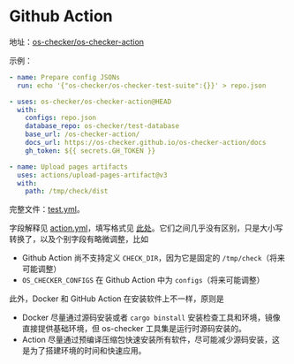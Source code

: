 # Github Action

地址：[os-checker/os-checker-action](https://github.com/os-checker/os-checker-action)

示例：

```yaml
- name: Prepare config JSONs
  run: echo '{"os-checker/os-checker-test-suite":{}}' > repo.json

- uses: os-checker/os-checker-action@HEAD
  with:
    configs: repo.json
    database_repo: os-checker/test-database
    base_url: /os-checker-action/
    docs_url: https://os-checker.github.io/os-checker-action/docs
    gh_token: ${{ secrets.GH_TOKEN }}

- name: Upload pages artifacts
  uses: actions/upload-pages-artifact@v3
  with:
    path: /tmp/check/dist
```

完整文件：[test.yml](https://github.com/os-checker/os-checker-action/blob/main/.github/workflows/test.yml)。

字段解释见 [action.yml](https://github.com/os-checker/os-checker-action/blob/main/action.yml)，填写格式见
[此处](./docker.html#--env-file)。它们之间几乎没有区别，只是大小写转换了，以及个别字段有略微调整，比如

* Github Action 尚不支持定义 `CHECK_DIR`，因为它是固定的 `/tmp/check`（将来可能调整）
* `OS_CHECKER_CONFIGS` 在 Github Action 中为 `configs`（将来可能调整）

此外，Docker 和 GitHub Action 在安装软件上不一样，原则是
* Docker 尽量通过源码安装或者 `cargo binstall` 安装检查工具和环境，镜像直接提供基础环境，但 os-checker
  工具集是运行时源码安装的。
* Action 尽量通过预编译压缩包快速安装所有软件，尽可能减少源码安装，这是为了搭建环境的时间和快速应用。
